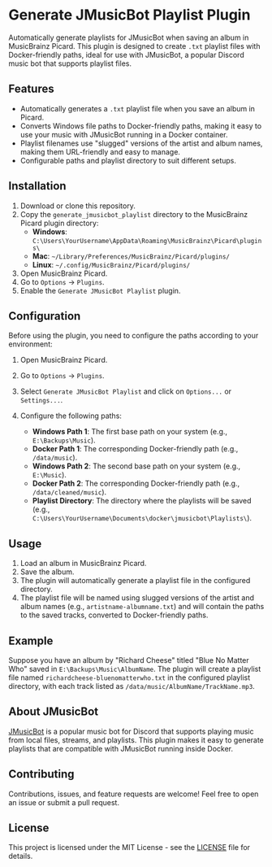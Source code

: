# Generate JMusicBot Playlist Plugin

Automatically generate playlists for JMusicBot when saving an album in MusicBrainz Picard. This plugin is designed to create `.txt` playlist files with Docker-friendly paths, ideal for use with JMusicBot, a popular Discord music bot that supports playlist files.

## Features

- Automatically generates a `.txt` playlist file when you save an album in Picard.
- Converts Windows file paths to Docker-friendly paths, making it easy to use your music with JMusicBot running in a Docker container.
- Playlist filenames use "slugged" versions of the artist and album names, making them URL-friendly and easy to manage.
- Configurable paths and playlist directory to suit different setups.

## Installation

1. Download or clone this repository.
2. Copy the `generate_jmusicbot_playlist` directory to the MusicBrainz Picard plugin directory:
   - **Windows**: `C:\Users\YourUsername\AppData\Roaming\MusicBrainz\Picard\plugins\`
   - **Mac**: `~/Library/Preferences/MusicBrainz/Picard/plugins/`
   - **Linux**: `~/.config/MusicBrainz/Picard/plugins/`
3. Open MusicBrainz Picard.
4. Go to `Options` -> `Plugins`.
5. Enable the `Generate JMusicBot Playlist` plugin.

## Configuration

Before using the plugin, you need to configure the paths according to your environment:

1. Open MusicBrainz Picard.
2. Go to `Options` -> `Plugins`.
3. Select `Generate JMusicBot Playlist` and click on `Options...` or `Settings...`.
4. Configure the following paths:

   - **Windows Path 1**: The first base path on your system (e.g., `E:\Backups\Music`).
   - **Docker Path 1**: The corresponding Docker-friendly path (e.g., `/data/music`).
   - **Windows Path 2**: The second base path on your system (e.g., `E:\Music`).
   - **Docker Path 2**: The corresponding Docker-friendly path (e.g., `/data/cleaned/music`).
   - **Playlist Directory**: The directory where the playlists will be saved (e.g., `C:\Users\YourUsername\Documents\docker\jmusicbot\Playlists\`).

## Usage

1. Load an album in MusicBrainz Picard.
2. Save the album.
3. The plugin will automatically generate a playlist file in the configured directory.
4. The playlist file will be named using slugged versions of the artist and album names (e.g., `artistname-albumname.txt`) and will contain the paths to the saved tracks, converted to Docker-friendly paths.

## Example

Suppose you have an album by "Richard Cheese" titled "Blue No Matter Who" saved in `E:\Backups\Music\AlbumName`. The plugin will create a playlist file named `richardcheese-bluenomatterwho.txt` in the configured playlist directory, with each track listed as `/data/music/AlbumName/TrackName.mp3`.

## About JMusicBot

[JMusicBot](https://github.com/jagrosh/MusicBot) is a popular music bot for Discord that supports playing music from local files, streams, and playlists. This plugin makes it easy to generate playlists that are compatible with JMusicBot running inside Docker.

## Contributing

Contributions, issues, and feature requests are welcome! Feel free to open an issue or submit a pull request.

## License

This project is licensed under the MIT License - see the [LICENSE](LICENSE) file for details.
